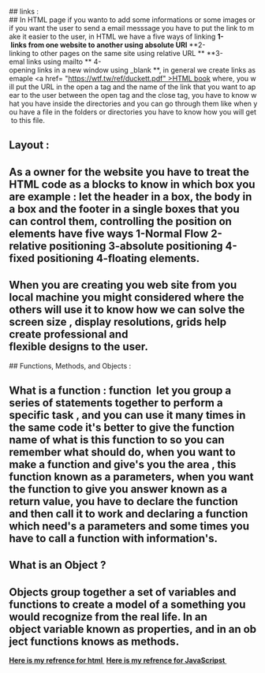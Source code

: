 ## links :
## In HTML page if you wanto to add some informations or some images or if you want the user to send a email messsage you have to put the link to make it easier to the user, in HTML we have a five ways of linking **1- links from one website to another using absolute URl** **2-linking to other pages on the same site using relative URL ** **3-emal links using mailto ** 4-opening links in a new window using _blank **, in general we create links as emaple <a href= "https://wtf.tw/ref/duckett.pdf" >HTML book</a> where, you will put the URL in the open a tag and the name of the link that you want to apear to the user between the open tag and the close tag, you have to know what you have inside the directories and you can go through them like when you have a file in the folders or directories you have to know how you will get to this file.
## Layout :
## As a owner for the website you have to treat the HTML code as a blocks to know in which box you are example : let the header in a box, the body in a box and the footer in a single boxes that you can control them, controlling the position on elements have five ways **1-Normal Flow** **2-relative positioning** **3-absolute positioning** **4-fixed positioning** **4-floating elements**.
## When you are creating you web site from you local machine you might considered where the others will use it to know how we can solve the **screen size** , **display resolutions**, grids help create professional and flexible designs to the user. 
## Functions, Methods, and Objects :
## What is a function : function  let you group a series of statements together to perform a specific task , and you can use it many times in the same code it's better to give the function name of what is this function to so you can remember what should do, when you want to make a function and give's you the area , this function known as a parameters, when you want the function to give you answer known as a return value, you have to declare the function and then call it to work and declaring a function which need's a parameters and some times you have to call a function with information's.
## What is an Object ?
## Objects group together a set of variables and functions to create a model of a something you would recognize from the real life. In an object variable known as properties, and in an object functions knows as methods.
**[Here is my refrence for html ](https://wtf.tw/ref/duckett.pdf)**
**[Here is my refrence for JavaScripst ](https://slack-files.com/files-pri-safe/TNGRRLUMA-F023F5HG1QQ/javascript_and_jquery_interactive_jon_du__1_.pdf?c=1621965642-97ae46c51654a1f9)**
